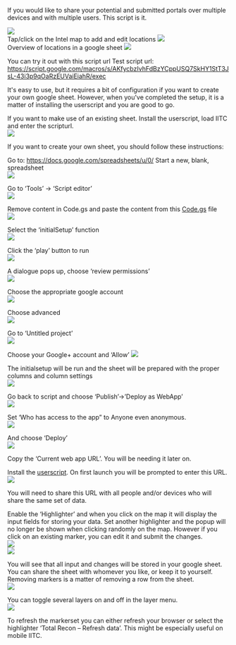 If you would like to share your potential and submitted portals over multiple devices and with multiple users. This script is it.


<img src="https://github.com/Wintervorst/iitc/raw/master/plugins/totalrecon/assets/markersonthemap.png"></img><br/>
Tap/click on the Intel map to add and edit locations
<img src="https://github.com/Wintervorst/iitc/raw/master/plugins/totalrecon/assets/mapwitheditdialogue"></img><br/>
Overview of locations in a google sheet
<img src="https://github.com/Wintervorst/iitc/raw/master/plugins/totalrecon/assets/filledsheet.png"></img><br/>

You can try it out with this script url
Test script url: https://script.google.com/macros/s/AKfycbzIvhFdBzYCppUSQ7SkHY1StT3JsL-43i3p9qOaRzEUVaiEiahR/exec 

It's easy to use, but it requires a bit of configuration if you want to create your own google sheet. However, when you've completed the setup, it is a matter of installing the userscript and you are good to go.

If you want to make use of an existing sheet. Install the userscript, load IITC and enter the scripturl.<br/>
<img src="https://github.com/Wintervorst/iitc/raw/master/plugins/totalrecon/assets/enterscripturl.png"></img><br/>

If you want to create your own sheet, you should follow these instructions:

Go to: https://docs.google.com/spreadsheets/u/0/
Start a new, blank, spreadsheet<br/>
<img src="https://github.com/Wintervorst/iitc/raw/master/plugins/totalrecon/assets/startnewspreadsheet.png"></img><br/>

Go to ‘Tools’ -> ‘Script editor’<br/>
<img src="https://github.com/Wintervorst/iitc/raw/master/plugins/totalrecon/assets/toolsmenu.png"></img><br/>

Remove content in Code.gs and paste the content from this <a href="Code.gs">Code.gs</a> file<br/>
<img src="https://github.com/Wintervorst/iitc/raw/master/plugins/totalrecon/assets/setsheetscriptcontent.png"></img><br/>

Select the ‘initialSetup’ function<br/>
<img src="https://github.com/Wintervorst/iitc/raw/master/plugins/totalrecon/assets/set initialsetup.png"></img><br/>

Click the ‘play’ button to run<br/>
<img src="https://github.com/Wintervorst/iitc/raw/master/plugins/totalrecon/assets/run initialsetup.png"></img><br/>

A dialogue pops up, choose ‘review permissions’<br/>
<img src="https://github.com/Wintervorst/iitc/raw/master/plugins/totalrecon/assets/authorizationrequired.png"></img><br/>

Choose the appropriate google account<br/>
<img src="https://github.com/Wintervorst/iitc/raw/master/plugins/totalrecon/assets/choosegoogleaccount.png"></img><br/>

Choose advanced<br/>
<img src="https://github.com/Wintervorst/iitc/raw/master/plugins/totalrecon/assets/chooseadvanced.png"></img><br/>

Go to ‘Untitled project’<br/>
<img src="https://github.com/Wintervorst/iitc/raw/master/plugins/totalrecon/assets/gotountitled.png"></img><br/>

Choose your Google+ account and ‘Allow’
<img src="https://github.com/Wintervorst/iitc/raw/master/plugins/totalrecon/assets/choose allow.png"></img><br/>

The initialsetup will be run and the sheet will be prepared with the proper columns and column settings<br/>
<img src="https://github.com/Wintervorst/iitc/raw/master/plugins/totalrecon/assets/sheetcolumnsfilled.png"></img><br/>

Go back to script and choose ‘Publish’->’Deploy as WebApp’<br/>
<img src="https://github.com/Wintervorst/iitc/raw/master/plugins/totalrecon/assets/publishwebapp.png"></img><br/>

Set ‘Who has access to the app” to Anyone even anonymous.<br/>
<img src="https://github.com/Wintervorst/iitc/raw/master/plugins/totalrecon/assets/deploywebapp.png"></img><br/>

And choose ‘Deploy’<br/>
<img src="https://github.com/Wintervorst/iitc/raw/master/plugins/totalrecon/assets/webapppublished.png"></img><br/>

Copy the ‘Current web app URL’. You will be needing it later on.<br/>

Install the <a href="totalrecon.userscript.js">userscript</a>. On first launch you will be prompted to enter this URL.<br/>
<img src="https://github.com/Wintervorst/iitc/raw/master/plugins/totalrecon/assets/enterscripturl.png"></img><br/>

You will need to share this URL with all people and/or devices who will share the same set of data.

Enable the ‘Highlighter’ and when you click on the map it will display the input fields for storing your data. Set another highlighter and the popup will no longer be shown when clicking randomly on the map. However if you click on an existing marker, you can edit it and submit the changes.<br/>
<img src="https://github.com/Wintervorst/iitc/raw/master/plugins/totalrecon/assets/highlights.png"></img><br/>
<img src="https://github.com/Wintervorst/iitc/raw/master/plugins/totalrecon/assets/clickonmap.png"></img><br/>

You will see that all input and changes will be stored in your google sheet. You can share the sheet with whomever you like, or keep it to yourself. Removing markers is a matter of removing a row from the sheet.<br/>
<img src="https://github.com/Wintervorst/iitc/raw/master/plugins/totalrecon/assets/filledsheet.png"></img><br/>

You can toggle several layers on and off in the layer menu.<br/>
<img src="https://github.com/Wintervorst/iitc/raw/master/plugins/totalrecon/assets/layerselection.png"></img><br/>

To refresh the markerset you can either refresh your browser or select the highlighter ‘Total Recon – Refresh data’. This might be especially useful on mobile IITC.

